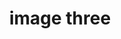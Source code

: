 ---
title: 'image three'
description: 'this is the third image'
credit: 'Sky Funk'
style: 'Craftsmen'
project: 'North Pender Retreat'
type: 'photo'
pathToImage: '/gallery/3.jpg'
...